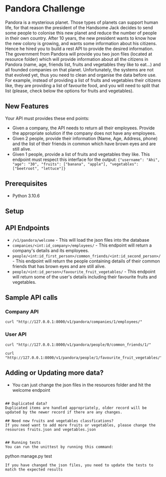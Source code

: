 # Pandora Challenge
Pandora is a mysterious planet. Those types of planets can support human life, for that reason the president of the Handsome Jack decides to send some people to colonise this new planet and reduce the number of people in their own country. After 10 years, the new president wants to know how the new colony is growing, and wants some information about his citizens. Hence he hired you to build a rest API to provide the desired information.
The government from Pandora will provide you two json files (located at resource folder) which will provide information about all the citizens in Pandora (name, age, friends list, fruits and vegetables they like to eat...) and all founded companies on that planet.
Unfortunately, the systems are not that evolved yet, thus you need to clean and organise the data before use.
For example, instead of providing a list of fruits and vegetables their citizens like, they are providing a list of favourite food, and you will need to split that list (please, check below the options for fruits and vegetables).

## New Features
Your API must provides these end points:
- Given a company, the API needs to return all their employees. Provide the appropriate solution if the company does not have any employees.
- Given 2 people, provide their information (Name, Age, Address, phone) and the list of their friends in common which have brown eyes and are still alive.
- Given 1 people, provide a list of fruits and vegetables they like. This endpoint must respect this interface for the output: `{"username": "Ahi", "age": "30", "fruits": ["banana", "apple"], "vegetables": ["beetroot", "lettuce"]}`

## Prerequisites
- Python 3.10.6


## Setup


## API Endpoints
- `/v1/pandora/welcome` - This will load the json files into the database
- `companies/<int:id_company>/employees/` - This endpoint will return a company's details and its employees.
- `people/<int:id_first_person>/common_friends/<int:id_second_person>/` - This endpoint will return the people containing details of their common friends that has brown eyes and are still alive.
- `people/<int:id_person>/favourite_fruit_vegetables/` - This endpoint will return some of the user's details including their favourite fruits and vegetables.

## Sample API calls
### Company API
```
curl "http://127.0.0.1:8000/v1/pandora/companies/1/employees/"
```
### User API
```
curl "http://127.0.0.1:8000/v1/pandora/people/0/common_friends/1/"
```
```
curl "http://127.0.0.1:8000/v1/pandora/people/1/favourite_fruit_vegetables/"
```

## Adding or Updating more data?
- You can just change the json files in the resources folder and hit the welcome endpoint
```

## Duplicated data?
Duplicated items are handled appropriately, older record will be updated by the newer record if there are any changes.

## Need new fruits and vegetables classfications?
If you need want to add more fruits or vegetables, please change the resources fruits.json and vegetables.json


## Running tests
You can run the unittest by running this command:
```
python manage.py test
```
If you have changed the json files, you need to update the tests to match the expected results
